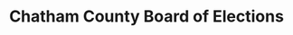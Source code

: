 ---
schema: default
title: Chatham County Board of Elections
description: >-
  The Board of Elections of Chatham County functions as the superintendent of
  elections and conducts primaries and elections in accordance with State law.
  The Board performs all services and functions necessary to support the
  election process.
logo: >-
  http://elections.chathamcounty.org/Portals/ElectionsBoard/Chatham-County-Logo.png
---